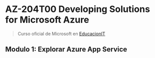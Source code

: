 # AZ-204T00 Developing Solutions for Microsoft Azure

> Curso oficial de Microsoft en [EducacionIT](https://www.educacionit.com/curso-de-designing-and-implementing-microsoft-devops-solutions)

## Modulo 1: Explorar Azure App Service